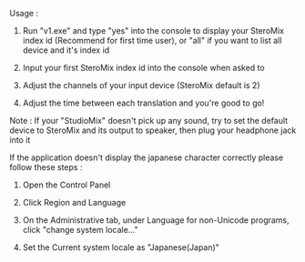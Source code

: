 Usage :
        
1. Run "v1.exe" and type "yes" into the console to display your SteroMix index id (Recommend for first time user), or "all" if you want to list all device and it's index id
        
3. Input your first SteroMix index id into the console when asked to
        
4. Adjust the channels of your input device (SteroMix default is 2)
        
5. Adjust the time between each translation and you're good to go!

Note : If your "StudioMix" doesn't pick up any sound, try to set the default device to SteroMix and its output to speaker, then plug your headphone jack into it

If the application doesn't display the japanese character correctly please follow these steps :
        
1. Open the Control Panel
        
2. Click Region and Language
        
3. On the Administrative tab, under Language for non-Unicode programs, click "change system locale..."
        
4. Set the Current system locale as "Japanese(Japan)"
